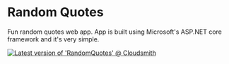 # Random Quotes
Fun random quotes web app.  App is built using Microsoft's ASP.NET core framework and it's very simple.


[![Latest version of 'RandomQuotes' @ Cloudsmith](https://api-prd.cloudsmith.io/v1/badges/version/diligent/randomquotes/nuget/RandomQuotes/latest/x/?render=true&show_latest=true&badge_token=gAAAAABhiOlpAZA-1-6rCJP8H14NGroMlInCkuZA9HrbuWQwQp7UJbyhevhc8wTUHrIy_2hzuIAkZ45A3YiCpDth92vQNqPvcnQaSTHUI-acYU48wAZ8Q88%3D)](https://cloudsmith.io/~diligent/repos/randomquotes/packages/detail/nuget/RandomQuotes/latest/)
